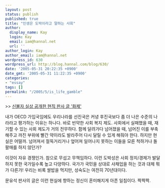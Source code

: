 ```yaml
---
layout: post
status: publish
published: true
title: "인생은 도박이라고 말하는 사회"
author:
  display_name: Kay
  login: Kay
  email: iam@hannal.net
  url: ''
author_login: Kay
author_email: iam@hannal.net
wordpress_id: 630
wordpress_url: http://blog.hannal.com/blog/630/
date: '2005-05-31 20:22:35 +0900'
date_gmt: '2005-05-31 11:22:35 +0900'
categories:
- "essay"
tags: []
permalink: "/2005/5/is_life_gamble"
---
```

<p>>> <a href="http://ohmynews.com/articleview/article_view.asp?menu=c10600&no=229165&rel_no=1&index=7">신불자 실상 공개한 현직 판사 글 '화제'</a></p>
<p>내가 OECD 가입국임에도 우리나라를 선진국은 커녕 후진국보다 좀 더 나은 수준의 나라라고 평가하는 이유는 하나다. 바로 빈약한 사회 복지 제도. 사회에서 실패했을 때, 재기할 수 있는 사회 제도가 거의 전무하다. 함께 달려가다 넘어졌을 때, 넘어진 이를 부축해주고 까진 부위에 빨간 약이라도 발라주어 다시 달릴 수 있게 해줘야 한다. 하지만 현실은 어떨까. 넘어져서 절뚝거리거나 엎어져 일어나지 못하는 이들을 모른 척하거나 돌팔매를 하지 않던가?</p>
<p>이것이 자유 경쟁인가. 참으로 무섭고 무책임하다. 이런 도박성은 사회 정치/경제가 발달하지 못한 국가일수록 높고 다양하다. 국가가 국민을 상대로 사채업을 하는 것과 대체 뭐가 다른가! 우리는 비록 쌀밥을 먹지만, 성숙도는 여전히 70년대이다.</p>
<p>문유석 판사의 글은 이런 현실에 향하는 정신이 혼미해지게 아픈 일침이다. 짝짝짝.</p>
